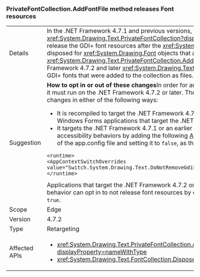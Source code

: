 ### PrivateFontCollection.AddFontFile method releases Font resources


|   |   |
|---|---|
|Details|In the .NET Framework 4.7.1 and previous versions, the <xref:System.Drawing.Text.PrivateFontCollection?displayProperty=nameWithType> class does not release the GDI+ font resources after the <xref:System.Drawing.Text.PrivateFontCollection> is disposed for <xref:System.Drawing.Font> objects that are added to this collection using the <xref:System.Drawing.Text.PrivateFontCollection.AddFontFile(System.String)> method. In the .NET Framework 4.7.2 and later <xref:System.Drawing.Text.FontCollection.Dispose%2A> releases the GDI+ fonts that were added to the collection as files.|
|Suggestion|<strong>How to opt in or out of these changes</strong>In order for an application to benefit from these changes, it must run on the .NET Framework 4.7.2 or later. The application can benefit from these changes in either of the following ways:<ul><li>It is recompiled to target the .NET Framework 4.7.2. This change is enabled by default on Windows Forms applications that target the .NET Framework 4.7.2 or later.</li><li>It targets the .NET Framework 4.7.1 or an earlier version and opts out of the legacy accessibility behaviors by adding the following [AppContext Switch](https://docs.microsoft.com/dotnet/framework/configure-apps/file-schema/runtime/appcontextswitchoverrides-element) to the <code>&lt;runtime&gt;</code> section of the app.config file and setting it to <code>false</code>, as the following example shows.</li></ul><pre><code class="lang-xml">&lt;runtime&gt;&#13;&#10;&lt;AppContextSwitchOverrides value=&quot;Switch.System.Drawing.Text.DoNotRemoveGdiFontsResourcesFromFontCollection=false&quot;/&gt;&#13;&#10;&lt;/runtime&gt;&#13;&#10;</code></pre>Applications that target the .NET Framework 4.7.2 or later, and want to preserve the legacy behavior can opt in to not release font resources by explicitly setting this AppContext switch to <code>true</code>.|
|Scope|Edge|
|Version|4.7.2|
|Type|Retargeting|
|Affected APIs|<ul><li><xref:System.Drawing.Text.PrivateFontCollection.AddFontFile(System.String)?displayProperty=nameWithType></li><li><xref:System.Drawing.Text.FontCollection.Dispose?displayProperty=nameWithType></li></ul>|

